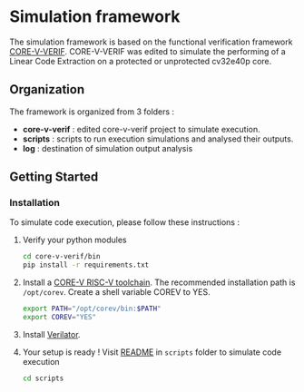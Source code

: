 # Simulation framework

The simulation framework is based on the functional verification framework [CORE-V-VERIF](https://github.com/openhwgroup/core-v-verif). CORE-V-VERIF was edited to simulate the performing of a Linear Code Extraction on a protected or unprotected cv32e40p core.


## Organization

The framework is organized from 3 folders :
- **core-v-verif** : edited core-v-verif project to simulate execution.
- **scripts** : scripts to run execution simulations and analysed their outputs.
- **log** : destination of simulation output analysis


## Getting Started

### Installation

To simulate code execution, please follow these instructions :

1. Verify your python modules
   ```sh
   cd core-v-verif/bin
   pip install -r requirements.txt
   ```

2. Install a [CORE-V RISC-V toolchain](https://www.embecosm.com/resources/tool-chain-downloads/#corev). The recommended installation path is `/opt/corev`. Create a shell variable COREV to YES.
   ```sh
   export PATH="/opt/corev/bin:$PATH"
   export COREV="YES"
   ```

3. Install [Verilator](https://veripool.org/guide/latest/install.html).

4. Your setup is ready ! Visit [README](scripts/README.md) in `scripts` folder to simulate code execution
   ```sh
   cd scripts
   ```
